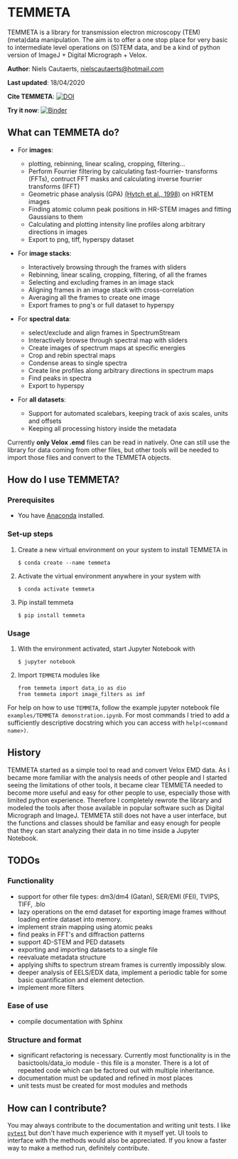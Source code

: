 # TEMMETA

TEMMETA is a library for transmission electron microscopy (TEM) (meta)data manipulation. The aim is to offer a one stop place for very basic to intermediate level operations on (S)TEM data, and be a kind of python version of ImageJ + Digital Micrograph + Velox.

**Author**: Niels Cautaerts, [nielscautaerts@hotmail.com](mailto:nielscautaerts@hotmail.com)

**Last updated**: 18/04/2020

**Cite TEMMETA**: [![DOI](https://zenodo.org/badge/219607866.svg)](https://zenodo.org/badge/latestdoi/219607866)

**Try it now**: [![Binder](https://mybinder.org/badge_logo.svg)](https://mybinder.org/v2/gh/din14970/TEMMETA/master?filepath=examples%2FTEMMETA%20demonstration.ipynb)

## What can TEMMETA do?

* For **images**:
	* plotting, rebinning, linear scaling, cropping, filtering...
	* Perform Fourrier filtering by calculating fast-fourrier-		transforms (FFTs), contruct FFT masks and calculating inverse 		fourrier transforms (IFFT)
	* Geometric phase analysis (GPA) [(Hytch et al., 1998)](http://doi.org/10.1016/S0304-3991(98)00035-7) on HRTEM images
	* Finding atomic column peak positions in HR-STEM images and 		fitting Gaussians to them
	* Calculating and plotting intensity line profiles along 		arbitrary directions in images
	* Export to png, tiff, hyperspy dataset

* For **image stacks**:
	* Interactively browsing through the frames with sliders
	* Rebinning, linear scaling, cropping, filtering, of all the 		frames
	* Selecting and excluding frames in an image stack
	* Aligning frames in an image stack with cross-correlation
	* Averaging all the frames to create one image
	* Export frames to png's or full dataset to hyperspy

* For **spectral data**:
	* select/exclude and align frames in SpectrumStream
	* Interactively browse through spectral map with sliders
	* Create images of spectrum maps at specific energies
	* Crop and rebin spectral maps
	* Condense areas to single spectra
	* Create line profiles along arbitrary directions in spectrum maps
	* Find peaks in spectra
	* Export to hyperspy

* For **all datasets**:
	* Support for automated scalebars, keeping track of axis scales, 		units and offsets
	* Keeping all processing history inside the metadata

Currently **only Velox .emd** files can be read in natively. One can still use the library for data coming from other files, but other tools will be needed to import those files and convert to the TEMMETA objects.

## How do I use TEMMETA?

### Prerequisites

* You have [Anaconda](https://www.anaconda.com/distribution/) installed.

### Set-up steps

1. Create a new virtual environment on your system to install TEMMETA in

	```
	$ conda create --name temmeta
	```

2. Activate the virtual environment anywhere in your system with

	```
	$ conda activate temmeta
	```

3. Pip install temmeta

	```
	$ pip install temmeta
	```

### Usage

1. With the environment activated, start Jupyter Notebook with

	```
	$ jupyter notebook
	```

2. Import `TEMMETA` modules like

	```
	from temmeta import data_io as dio
	from temmeta import image_filters as imf
	```

For help on how to use `TEMMETA`, follow the example jupyter notebook file `examples/TEMMETA demonstration.ipynb`. For most commands I tried to add a sufficiently descriptive docstring which you can access with `help(<command name>)`.

## History
TEMMETA started as a simple tool to read and convert Velox EMD data. As I became more familiar with the analysis needs of other people and I started seeing the limitations of other tools, it became clear TEMMETA needed to become more useful and easy for other people to use, especially those with limited python experience. Therefore I completely rewrote the library and modeled the tools after those available in popular software such as Digital Micrograph and ImageJ. TEMMETA still does not have a user interface, but the functions and classes should be familiar and easy enough for people that they can start analyzing their data in no time inside a Jupyter Notebook.

## TODOs
### Functionality
* support for other file types: dm3/dm4 (Gatan), SER/EMI (FEI), TVIPS, TIFF, .blo
* lazy operations on the emd dataset for exporting image frames without loading entire dataset into memory.
* implement strain mapping using atomic peaks
* find peaks in FFT's and diffraction patterns
* support 4D-STEM and PED datasets
* exporting and importing datasets to a single file
* reevaluate metadata structure
* applying shifts to spectrum stream frames is currently impossibly 	slow.
* deeper analysis of EELS/EDX data, implement a periodic table for some basic quantification and element detection.
* implement more filters

### Ease of use
* compile documentation with Sphinx

### Structure and format
* significant refactoring is necessary. Currently most functionality is in the basictools/data_io module - this file is a monster. There is a lot of repeated code which can be factored out with multiple inheritance.
* documentation must be updated and refined in most places
* unit tests must be created for most modules and methods

## How can I contribute?

You may always contribute to the documentation and writing unit tests. I like [`pytest`](https://docs.pytest.org/en/latest/) but don't have much experience with it myself yet. UI tools to interface with the methods would also be appreciated. If you know a faster way to make a method run, definitely contribute.
